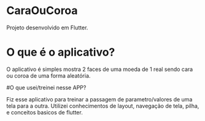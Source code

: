 # CaraOuCoroa

Projeto desenvolvido em Flutter.

# O que é o aplicativo?

O aplicativo é simples mostra 2 faces de uma moeda de 1 real sendo cara ou coroa de uma forma aleatória.

#O que usei/treinei nesse APP?

Fiz esse aplicativo para treinar a passagem de parametro/valores de uma tela para a outra.
Utilizei conhecimentos de layout, navegação de tela, pilha, e conceitos basicos de flutter.
